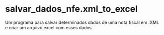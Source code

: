 # salvar_dados_nfe.xml_to_excel
 Um programa para salvar determinados dados de uma nota fiscal em .XML e criar um arquivo excel com esses dados.
